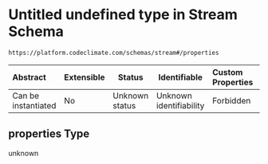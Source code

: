 # Untitled undefined type in Stream Schema

```txt
https://platform.codeclimate.com/schemas/stream#/properties
```




| Abstract            | Extensible | Status         | Identifiable            | Custom Properties | Additional Properties | Access Restrictions | Defined In                                                                      |
| :------------------ | ---------- | -------------- | ----------------------- | :---------------- | --------------------- | ------------------- | ------------------------------------------------------------------------------- |
| Can be instantiated | No         | Unknown status | Unknown identifiability | Forbidden         | Allowed               | none                | [Stream.schema.json\*](../../schemas/Stream.schema.json "open original schema") |

## properties Type

unknown
